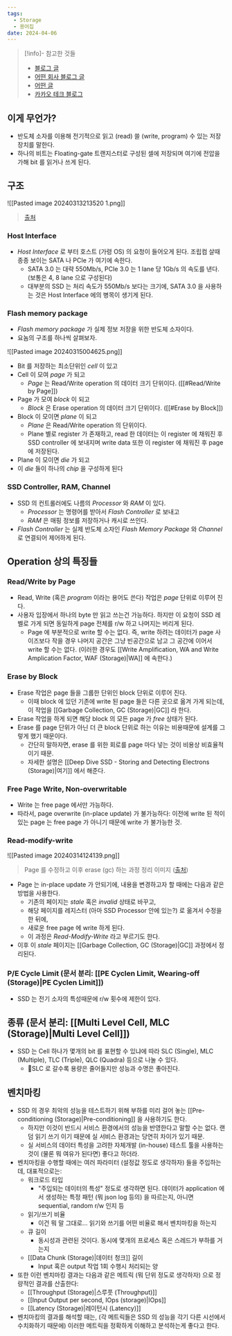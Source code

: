 ```yaml
---
tags:
  - Storage
  - 용어집
date: 2024-04-06
---
```

> [!info]- 참고한 것들
> - [블로그 글](https://metar.tistory.com/entry/NAND-flash%EB%9E%80-%EB%AC%B4%EC%97%87%EC%9D%B8%EA%B0%80)
> - [어떤 회사 블로그 글](https://www.tuxera.com/blog/what-is-write-amplification-why-is-it-bad-what-causes-it/)
> - [어떤 글](https://codecapsule.com/2014/02/12/coding-for-ssds-part-2-architecture-of-an-ssd-and-benchmarking/)
> - [카카오 테크 블로그](https://tech.kakao.com/2016/07/14/coding-for-ssd-part-2)

## 이게 무언가?

- 반도체 소자를 이용해 전기적으로 읽고 (read) 쓸 (write, program) 수 있는 저장장치를 말한다.
- 하나의 비트는 Floating-gate 트랜지스터로 구성된 셀에 저장되며 여기에 전압을 가해 bit 를 읽거나 쓰게 된다.

## 구조

![[Pasted image 20240313213520 1.png]]
> [출처](https://tech.kakao.com/2016/07/14/coding-for-ssd-part-2)

### Host Interface

- *Host Interface* 로 부터 호스트 (가령 OS) 의 요청이 들어오게 된다. 조립컴 살때 종종 보이는 SATA 나 PCIe 가 여기에 속한다.
	- SATA 3.0 는 대략 550Mb/s, PCIe 3.0 는 1 lane 당 1Gb/s 의 속도를 낸다. (보통은 4, 8 lane 으로 구성된다)
	- 대부분의 SSD 는 처리 속도가 550Mb/s 보다는 크기에, SATA 3.0 을 사용하는 것은 Host Interface 에의 병목이 생기게 된다.

### Flash memory package

- *Flash memory package* 가 실제 정보 저장을 위한 반도체 소자이다.
- 요놈의 구조를 하나씩 살펴보자.

![[Pasted image 20240315004625.png]]

- Bit 를 저장하는 최소단위인 *cell* 이 있고
- Cell 이 모여 *page* 가 되고
	- *Page* 는 Read/Write operation 의 데이터 크기 단위이다. ([[#Read/Write by Page]])
- Page 가 모여 *block* 이 되고
	- *Block* 은 Erase operation 의 데이터 크기 단위이다. ([[#Erase by Block]])
- Block 이 모이면 *plane* 이 되고
	- *Plane* 은 Read/Write operation 의 단위이다.
	- Plane 별로 register 가 존재하고, read 한 데이터는 이 register 에 채워진 후 SSD controller 에 보내지며 write data 또한 이 register 에 채워진 후 page 에 저장된다.
- Plane 이 모이면 *die* 가 되고
- 이 *die* 들이 하나의 *chip* 을 구성하게 된다

### SSD Controller, RAM, Channel

- SSD 의 컨트롤러에도 나름의 *Processor* 와 *RAM* 이 있다.
	- *Processor* 는 명령어를 받아서 *Flash Controller* 로 보내고
	- *RAM* 은 매핑 정보를 저장하거나 캐시로 쓰인다.
- *Flash Controller* 는 실제 반도체 소자인 *Flash Memory Package* 와 *Channel* 로 연결되어 제어하게 된다.

## Operation 상의 특징들

### Read/Write by Page

- Read, Write (혹은 *program* 이라는 용어도 쓴다) 작업은 *page* 단위로 이루어 진다.
- 사용자 입장에서 하나의 byte 만 읽고 쓰는건 가능하다. 하지만 이 요청이 SSD 레벨로 가게 되면 동일하게 page 전체를 r/w 하고 나머지는 버리게 된다.
	- Page 에 부분적으로 write 할 수는 없다. 즉, write 하려는 데이터가 page 사이즈보다 작을 경우 나머지 공간은 그냥 빈공간으로 남고 그 공간에 이어서 write 할 수는 없다. (이러한 경우도 [[Write Amplification, WA and Write Amplication Factor, WAF (Storage)|WA]] 에 속한다.)

### Erase by Block

- Erase 작업은 page 들을 그룹한 단위인 block 단위로 이루어 진다.
	- 이때 block 에 있던 기존에 write 된 page 들은 다른 곳으로 옮겨 가게 되는데, 이 작업을 [[Garbage Collection, GC (Storage)|GC]] 라 한다.
- Erase 작업을 하게 되면 해당 block 의 모든 page 가 *free* 상태가 된다.
- Erase 를 page 단위가 아닌 더 큰 block 단위로 하는 이유는 비용때문에 설계를 그렇게 했기 때문이다.
	- 간단히 말하자면, erase 를 위한 회로를 page 마다 넣는 것이 비용상 비효율적이기 때문.
	- 자세한 설명은 [[Deep Dive SSD - Storing and Detecting Electrons (Storage)|여기]] 에서 해준다.

### Free Page Write, Non-overwritable

- Write 는 free page 에서만 가능하다.
- 따라서, page overwrite (in-place update) 가 불가능하다: 이전에 write 된 적이 있는 page 는 free page 가 아니기 때문에 write 가 불가능한 것.

### Read-modify-write

![[Pasted image 20240314124139.png]]
> Page 를 수정하고 이후 erase (gc) 하는 과정 정리 이미지 ([출처](https://codecapsule.com/2014/02/12/coding-for-ssds-part-3-pages-blocks-and-the-flash-translation-layer/))

- Page 는 in-place update 가 안되기에, 내용을 변경하고자 할 때에는 다음과 같은 방법을 사용한다.
	- 기존의 페이지는 *stale* 혹은 *invalid* 상태로 바꾸고,
	- 해당 페이지를 레지스터 (아마 SSD Processor 안에 있는?) 로 옮겨서 수정을 한 뒤에,
	- 새로운 free page 에 write 하게 된다.
	- 이 과정은 *Read-Modify-Write* 라고 부르기도 한다.
- 이후 이 *stale* 페이지는 [[Garbage Collection, GC (Storage)|GC]] 과정에서 정리된다.

### P/E Cycle Limit (문서 분리: [[PE Cyclen Limit, Wearing-off (Storage)|PE Cyclen Limit]])

- SSD 는 전기 소자의 특성때문에 r/w 횟수에 제한이 있다.

## 종류 (문서 분리: [[Multi Level Cell, MLC (Storage)|Multi Level Cell]])

- SSD 는 Cell 하나가 몇개의 bit 를 표현할 수 있냐에 따라 SLC (Single), MLC (Multiple), TLC (Triple), QLC (Quadra) 등으로 나눌 수 있다.
	- SLC 로 갈수록 용량은 줄어들지만 성능과 수명은 좋아진다.

## 벤치마킹

- SSD 의 경우 최악의 성능을 테스트하기 위해 부하를 미리 걸어 놓는 [[Pre-conditioning (Storage)|Pre-conditioning]] 을 사용하기도 한다.
	- 하지만 이것이 반드시 서비스 환경에서의 성능을 반영한다고 말할 수는 없다. 랜덤 읽기 쓰기 이기 때문에 실 서비스 환경과는 당연히 차이가 있기 때문.
	- 실 서비스의 데이터 특성을 고려한 자체개발 (in-house) 테스트 툴을 사용하는 것이 (물론 뭐 여유가 된다면) 좋다고 하더라.
- 벤치마킹을 수행할 때에는 여러 파라미터 (설정값 정도로 생각하자) 들을 주입하는데, 대표적으로는:
	- 워크로드 타입
		- "주입되는 데이터의 특성" 정도로 생각하면 된다. 데이터가 application 에서 생성하는 특정 패턴 (뭐 json log 등의) 을 따르는지, 아니면 sequential, random r/w 인지 등
	- 읽기/쓰기 비율
		- 이건 뭐 말 그대로... 읽기와 쓰기를 어떤 비율로 해서 벤치마킹을 하는지
	- 큐 길이
		- 동시성과 관련된 것이다. 동시에 몇개의 프로세스 혹은 스레드가 부하를 거는지
	- [[Data Chunk (Storage)|데이터 청크]] 길이
		- Input 혹은 output 작업 1회 수행시 처리되는 양
- 또한 이런 벤치마킹 결과는 다음과 같은 메트릭 (뭐 단위 정도로 생각하자) 으로 정량적인 결과를 산출한다:
	- [[Throughput (Storage)|스루풋 (Throughput)]]
	- [[Input Output per second, IOps (storage)|IOps]]
	- [[Latency (Storage)|레이턴시 (Latency)]]
- 벤치마킹의 결과를 해석할 때는, (각 메트릭들은 SSD 의 성능을 각기 다른 시선에서 수치화하기 때문에) 이러한 메트릭을 정확하게 이해하고 분석하는게 좋다고 한다.
